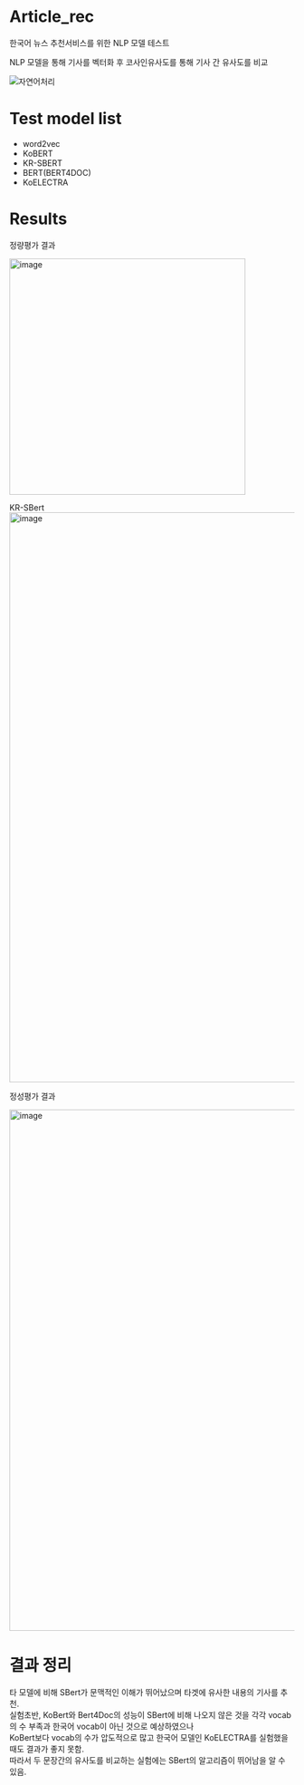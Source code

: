 # Article_rec

한국어 뉴스 추천서비스를 위한 NLP 모델 테스트

NLP 모델을 통해 기사를 벡터화 후 코사인유사도를 통해 기사 간 유사도를 비교

![자연어처리](https://user-images.githubusercontent.com/76480887/222945448-09886278-045a-4cc4-bfeb-e7a71c7f3745.jpg)

# Test model list
* word2vec
* KoBERT
* KR-SBERT
* BERT(BERT4DOC)
* KoELECTRA

# Results

정량평가 결과

<img width="417" alt="image" src="https://user-images.githubusercontent.com/76480887/220228999-98d20237-f23a-4997-9e25-880237462e64.png">

KR-SBert
<img width="1006" alt="image" src="https://user-images.githubusercontent.com/76480887/221086285-c0911e90-d741-4491-81e5-82901d337ac2.png">


정성평가 결과

<img width="920" alt="image" src="https://user-images.githubusercontent.com/76480887/220229128-dfffe0db-89fd-42d1-bebb-9818050ad90a.png">

# 결과 정리

타 모델에 비해 SBert가 문맥적인 이해가 뛰어났으며 타겟에 유사한 내용의 기사를 추천.  
실험초반, KoBert와 Bert4Doc의 성능이 SBert에 비해 나오지 않은 것을 각각 vocab의 수 부족과 한국어 vocab이 아닌 것으로 예상하였으나  
KoBert보다 vocab의 수가 압도적으로 많고 한국어 모델인 KoELECTRA를 실험했을 때도 결과가 좋지 못함.  
따라서 두 문장간의 유사도를 비교하는 실험에는 SBert의 알고리즘이 뛰어남을 알 수 있음.
